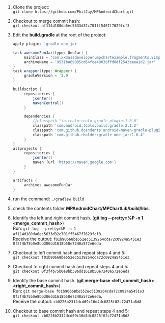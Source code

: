 1. Clone the project:  
   `git clone https://github.com/PhilJay/MPAndroidChart.git`
2. Checkout to merge commit hash:  
   `git checkout af114d180da6ec5633d32c701ff5467f7629fcf3`
3. Edit the **build.gradle** at the root of the project:

   ```groovy
   apply plugin: 'gradle-one-jar'

   task awesomeFunJar(type: OneJar) {
        mainClass = 'com.xxmassdeveloper.mpchartexample.fragments.SimpleFragment.java'
        archiveName = '9531ba69895cd64fce48038ffd8df2543eeea1d2.jar'
   }
   task wrapper(type: Wrapper) {
        gradleVersion = '2.9'
   }

   buildscript {
        repositories {
            jcenter()
            mavenCentral()
        }

        dependencies {
            //classpath "io.realm:realm-gradle-plugin:1.0.0"
            classpath 'com.android.tools.build:gradle:2.1.2'
            classpath 'com.github.dcendents:android-maven-gradle-plugin:1.3'
            classpath 'com.github.rholder:gradle-one-jar:1.0.4'
        }
   }
   allprojects {
        repositories {
            jcenter()
            maven {url 'https://maven.google.com'}
        }
   }

   artifacts {
        archives awesomeFunJar
   }
   ```

4. run the command:
   `./gradlew build`

5. check the contents folder **MPAndroidChart/MPChartLib/build/libs**.
6. Identify the left and right commit hash. (**git log --pretty=%P -n 1 <merge_commit_hash>**)  
   Run: `git log --pretty=%P -n 1 af114d180da6ec5633d32c701ff5467f7629fcf3`.  
   Receive the output: `f01b90668be552ec5139264cda72c0924a5451e3 0f3f4b75b0e8bb386dd1618b50e7240a572e6eda`
7. Checkout to left commit hash and repeat steps 4 and 5:  
   `git checkout f01b90668be552ec5139264cda72c0924a5451e3`
8. Checkout to right commit hash and repeat steps 4 and 5:  
   `git checkout 0f3f4b75b0e8bb386dd1618b50e7240a572e6eda`
9. Identify the base commit hash. (**git merge-base <left_commit_hash> <right_commit_hash>**)  
   Run: `git merge-base f01b90668be552ec5139264cda72c0924a5451e3 0f3f4b75b0e8bb386dd1618b50e7240a572e6eda`.  
   Receive the output: `cb0226b2312dcd69c16d4dc0825f02c72471a8d8`
10. Checkout to base commit hash and repeat steps 4 and 5:  
    `git checkout cb0226b2312dcd69c16d4dc0825f02c72471a8d8`
